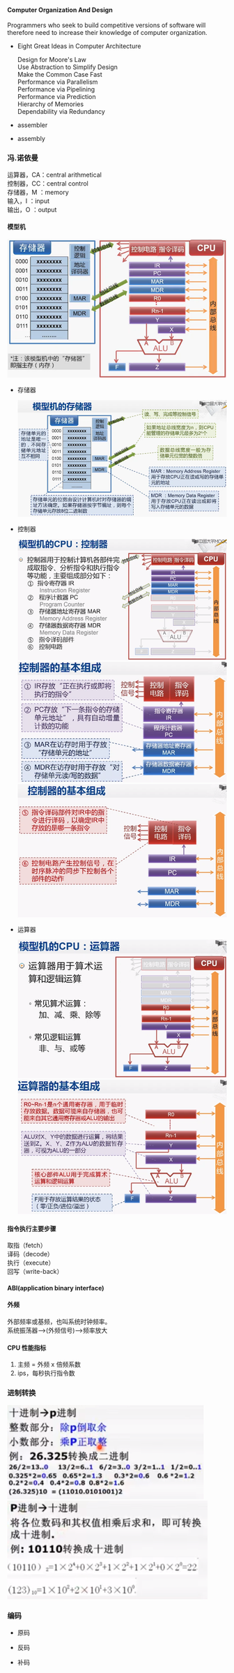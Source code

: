 #### Computer Organization And Design

  Programmers who seek to build competitive versions of software will therefore need to increase their knowledge of computer organization.

- Eight Great Ideas in Computer Architecture
  
  Design for Moore's Law  
  Use Abstraction to Simplify Design  
  Make the Common Case Fast  
  Performance via Parallelism  
  Performance via Pipelining  
  Performance via Prediction  
  Hierarchy of Memories  
  Dependability via Redundancy

- assembler
- assembly

### 冯.诺依曼

  运算器，CA：central arithmetical  
  控制器，CC：central control  
  存储器，M ：memory  
  输入，I   ：input  
  输出，O   ：output

#### 模型机

  ![](../../images/computer/model.png)
  
  - 存储器
    
    ![](../../images/computer/m.png)
  
  - 控制器
    
    ![](../../images/computer/cc.png)  
    ![](../../images/computer/cc1.png)  
    ![](../../images/computer/cc2.png)

  - 运算器
  
    ![](../../images/computer/ca.png)  
    ![](../../images/computer/ca1.png)
  
#### 指令执行主要步骤

  取指（fetch）  
  译码（decode）  
  执行（execute）  
  回写（write-back）

#### ABI(application binary interface)

#### 外频

外部频率或基频，也叫系统时钟频率。  
系统振荡器——>(外频信号)——>频率放大

#### CPU 性能指标

1. 主频 = 外频 x 倍频系数
2. ips，每秒执行指令数

### 进制转换

  ![](../../images/computer/10_p.png)  
  ![](../../images/computer/p_10.png)

### 编码

- 原码
  
- 反码
  
- 补码
  